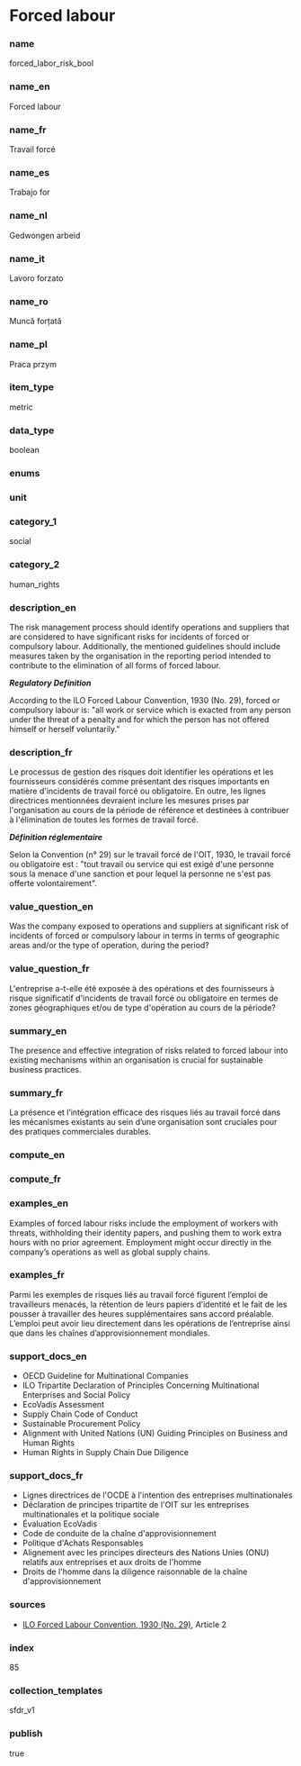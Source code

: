 # Forced labour

### name

forced_labor_risk_bool

### name_en

Forced labour

### name_fr

Travail forcé

### name_es

Trabajo for

### name_nl

Gedwongen arbeid

### name_it

Lavoro forzato

### name_ro

Muncă forțată

### name_pl

Praca przym

### item_type

metric

### data_type

boolean

### enums



### unit



### category_1

social

### category_2

human_rights

### description_en

The risk management process should identify operations and suppliers that are considered to have
significant risks for incidents of forced or compulsory labour. Additionally, the mentioned
guidelines should include measures taken by the organisation in the reporting period intended to
contribute to the elimination of all forms of forced labour.

***Regulatory Definition***

According to the ILO Forced Labour Convention, 1930 (No. 29), forced or compulsory labour is:
"all work or service which is exacted from any person under the threat of a penalty and for
which the person has not offered himself or herself voluntarily."


### description_fr

Le processus de gestion des risques doit identifier les opérations et les fournisseurs considérés
comme présentant des risques importants en matière d'incidents de travail forcé ou obligatoire.
En outre, les lignes directrices mentionnées devraient inclure les mesures prises par l'organisation
au cours de la période de référence et destinées à contribuer à l'élimination de toutes les formes
de travail forcé.

***Définition réglementaire***

Selon la Convention (n° 29) sur le travail forcé de l'OIT, 1930, le travail forcé ou obligatoire
est : "tout travail ou service qui est exigé d'une personne sous la menace d'une sanction et pour
lequel la personne ne s'est pas offerte volontairement".

### value_question_en

Was the company exposed to operations and suppliers at significant risk
of incidents of forced or compulsory labour in terms in terms of geographic areas and/or
the type of operation, during the period?

### value_question_fr

L'entreprise a-t-elle été exposée à des opérations et des fournisseurs
à risque significatif d'incidents de travail forcé ou obligatoire en termes de zones
géographiques et/ou de type d'opération au cours de la période?

### summary_en

The presence and effective integration of risks related to forced labour into existing mechanisms
within an organisation is crucial for sustainable business practices.

### summary_fr

La présence et l’intégration efficace des risques liés au travail forcé dans les mécanismes
existants au sein d’une organisation sont cruciales pour des pratiques commerciales durables.

### compute_en



### compute_fr



### examples_en

Examples of forced labour risks include the employment of workers with threats, withholding their
identity papers, and pushing them to work extra hours with no prior agreement. Employment might
occur directly in the company’s operations as well as global supply chains.

### examples_fr

Parmi les exemples de risques liés au travail forcé figurent l’emploi de travailleurs menacés, la
rétention de leurs papiers d’identité et le fait de les pousser à travailler des heures
supplémentaires sans accord préalable. L’emploi peut avoir lieu directement dans les opérations
de l’entreprise ainsi que dans les chaînes d’approvisionnement mondiales.

### support_docs_en

- OECD Guideline for Multinational Companies
- ILO Tripartite Declaration of Principles Concerning Multinational Enterprises and Social Policy
- EcoVadis Assessment
- Supply Chain Code of Conduct
- Sustainable Procurement Policy
- Alignment with United Nations (UN) Guiding Principles on Business and Human Rights
- Human Rights in Supply Chain Due Diligence

### support_docs_fr

- Lignes directrices de l'OCDE à l'intention des entreprises multinationales
- Déclaration de principes tripartite de l'OIT sur les entreprises multinationales et la politique sociale
- Évaluation EcoVadis
- Code de conduite de la chaîne d'approvisionnement
- Politique d'Achats Responsables
- Alignement avec les principes directeurs des Nations Unies (ONU) relatifs aux entreprises et aux droits de l'homme
- Droits de l'homme dans la diligence raisonnable de la chaîne d'approvisionnement

### sources

- [ILO Forced Labour Convention, 1930 (No. 29)](https://www.ilo.org/wcmsp5/groups/public/@asia/@ro-bangkok/documents/genericdocument/wcms_346435.pdf), Article 2
            
### index

85

### collection_templates

sfdr_v1

### publish

true

